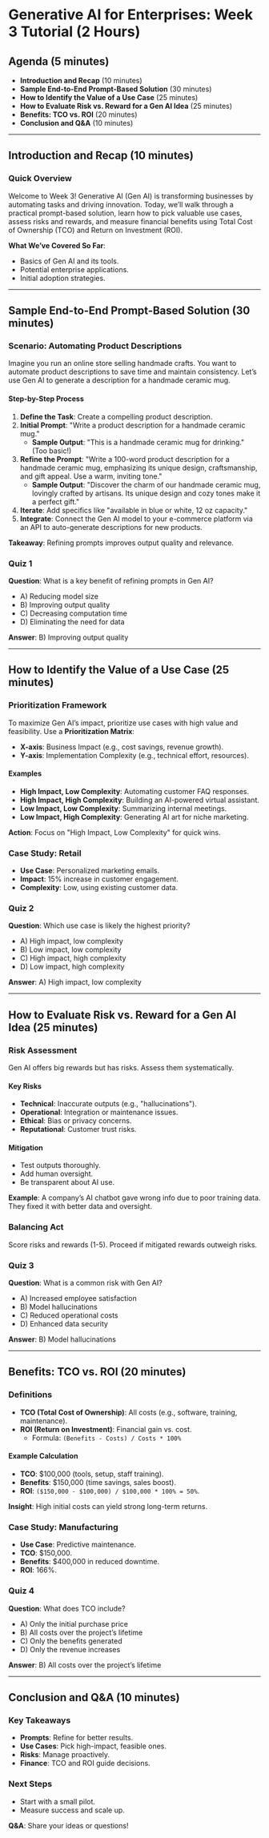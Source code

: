 # Generative AI for Enterprises: Week 3 Tutorial (2 Hours)

## Agenda (5 minutes)
- **Introduction and Recap** (10 minutes)  
- **Sample End-to-End Prompt-Based Solution** (30 minutes)  
- **How to Identify the Value of a Use Case** (25 minutes)  
- **How to Evaluate Risk vs. Reward for a Gen AI Idea** (25 minutes)  
- **Benefits: TCO vs. ROI** (20 minutes)  
- **Conclusion and Q&A** (10 minutes)  

---

## Introduction and Recap (10 minutes)

### Quick Overview
Welcome to Week 3! Generative AI (Gen AI) is transforming businesses by automating tasks and driving innovation. Today, we’ll walk through a practical prompt-based solution, learn how to pick valuable use cases, assess risks and rewards, and measure financial benefits using Total Cost of Ownership (TCO) and Return on Investment (ROI).

**What We’ve Covered So Far**:  
- Basics of Gen AI and its tools.  
- Potential enterprise applications.  
- Initial adoption strategies.  

---

## Sample End-to-End Prompt-Based Solution (30 minutes)

### Scenario: Automating Product Descriptions
Imagine you run an online store selling handmade crafts. You want to automate product descriptions to save time and maintain consistency. Let’s use Gen AI to generate a description for a handmade ceramic mug.

#### Step-by-Step Process
1. **Define the Task**: Create a compelling product description.  
2. **Initial Prompt**: "Write a product description for a handmade ceramic mug."  
   - **Sample Output**: "This is a handmade ceramic mug for drinking." (Too basic!)  
3. **Refine the Prompt**: "Write a 100-word product description for a handmade ceramic mug, emphasizing its unique design, craftsmanship, and gift appeal. Use a warm, inviting tone."  
   - **Sample Output**: "Discover the charm of our handmade ceramic mug, lovingly crafted by artisans. Its unique design and cozy tones make it a perfect gift."  
4. **Iterate**: Add specifics like "available in blue or white, 12 oz capacity."  
5. **Integrate**: Connect the Gen AI model to your e-commerce platform via an API to auto-generate descriptions for new products.  

**Takeaway**: Refining prompts improves output quality and relevance.

### Quiz 1
**Question**: What is a key benefit of refining prompts in Gen AI?  
- A) Reducing model size  
- B) Improving output quality  
- C) Decreasing computation time  
- D) Eliminating the need for data  

**Answer**: B) Improving output quality  

---

## How to Identify the Value of a Use Case (25 minutes)

### Prioritization Framework
To maximize Gen AI’s impact, prioritize use cases with high value and feasibility. Use a **Prioritization Matrix**:  
- **X-axis**: Business Impact (e.g., cost savings, revenue growth).  
- **Y-axis**: Implementation Complexity (e.g., technical effort, resources).  

#### Examples
- **High Impact, Low Complexity**: Automating customer FAQ responses.  
- **High Impact, High Complexity**: Building an AI-powered virtual assistant.  
- **Low Impact, Low Complexity**: Summarizing internal meetings.  
- **Low Impact, High Complexity**: Generating AI art for niche marketing.  

**Action**: Focus on "High Impact, Low Complexity" for quick wins.

### Case Study: Retail
- **Use Case**: Personalized marketing emails.  
- **Impact**: 15% increase in customer engagement.  
- **Complexity**: Low, using existing customer data.  

### Quiz 2
**Question**: Which use case is likely the highest priority?  
- A) High impact, low complexity  
- B) Low impact, low complexity  
- C) High impact, high complexity  
- D) Low impact, high complexity  

**Answer**: A) High impact, low complexity  

---

## How to Evaluate Risk vs. Reward for a Gen AI Idea (25 minutes)

### Risk Assessment
Gen AI offers big rewards but has risks. Assess them systematically.

#### Key Risks
- **Technical**: Inaccurate outputs (e.g., "hallucinations").  
- **Operational**: Integration or maintenance issues.  
- **Ethical**: Bias or privacy concerns.  
- **Reputational**: Customer trust risks.  

#### Mitigation
- Test outputs thoroughly.  
- Add human oversight.  
- Be transparent about AI use.  

**Example**: A company’s AI chatbot gave wrong info due to poor training data. They fixed it with better data and oversight.

### Balancing Act
Score risks and rewards (1-5). Proceed if mitigated rewards outweigh risks.

### Quiz 3
**Question**: What is a common risk with Gen AI?  
- A) Increased employee satisfaction  
- B) Model hallucinations  
- C) Reduced operational costs  
- D) Enhanced data security  

**Answer**: B) Model hallucinations  

---

## Benefits: TCO vs. ROI (20 minutes)

### Definitions
- **TCO (Total Cost of Ownership)**: All costs (e.g., software, training, maintenance).  
- **ROI (Return on Investment)**: Financial gain vs. cost.  
  - Formula: `(Benefits - Costs) / Costs * 100%`  

#### Example Calculation
- **TCO**: $100,000 (tools, setup, staff training).  
- **Benefits**: $150,000 (time savings, sales boost).  
- **ROI**: `($150,000 - $100,000) / $100,000 * 100% = 50%`.  

**Insight**: High initial costs can yield strong long-term returns.

### Case Study: Manufacturing
- **Use Case**: Predictive maintenance.  
- **TCO**: $150,000.  
- **Benefits**: $400,000 in reduced downtime.  
- **ROI**: 166%.  

### Quiz 4
**Question**: What does TCO include?  
- A) Only the initial purchase price  
- B) All costs over the project’s lifetime  
- C) Only the benefits generated  
- D) Only the revenue increases  

**Answer**: B) All costs over the project’s lifetime  

---

## Conclusion and Q&A (10 minutes)

### Key Takeaways
- **Prompts**: Refine for better results.  
- **Use Cases**: Pick high-impact, feasible ones.  
- **Risks**: Manage proactively.  
- **Finance**: TCO and ROI guide decisions.  

### Next Steps
- Start with a small pilot.  
- Measure success and scale up.  

**Q&A**: Share your ideas or questions!